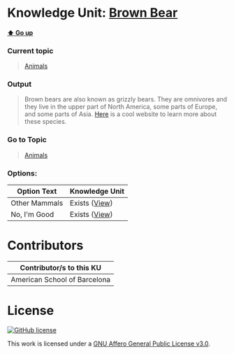 # Knowledge Unit: [Brown Bear](../../knowledge_units/animals/brown-bear.md)

#### [:arrow_up: Go up](../../topics/animals.md)
### Current topic
> [Animals](../../topics/animals.md)
### Output
> Brown bears are also known as grizzly bears. They are omnivores and they live in the upper part of North America, some parts of Europe, and some parts of Asia. [Here](https://www.worldwildlife.org/species/brown-bear) is a cool website to learn more about these species.
### Go to Topic
> [Animals](../../topics/animals.md)

### Options: 

| Option Text | Knowledge Unit |
| - | - |  
| Other Mammals  |  Exists ([View](../../knowledge_units/animals/other-mammals.md))  |  
| No, I&#039;m Good  |  Exists ([View](../../knowledge_units/animals/no-im-good.md))  | 

# Contributors

| Contributor/s to this KU |
| - | 
| American School of Barcelona |

# License
[![GitHub license](https://img.shields.io/github/license/inbrainz/cerebro)](https://github.com/inbrainz/cerebro/blob/master/LICENSE)

This work is licensed under a [GNU Affero General Public License v3.0](https://www.gnu.org/licenses/agpl-3.0.txt).